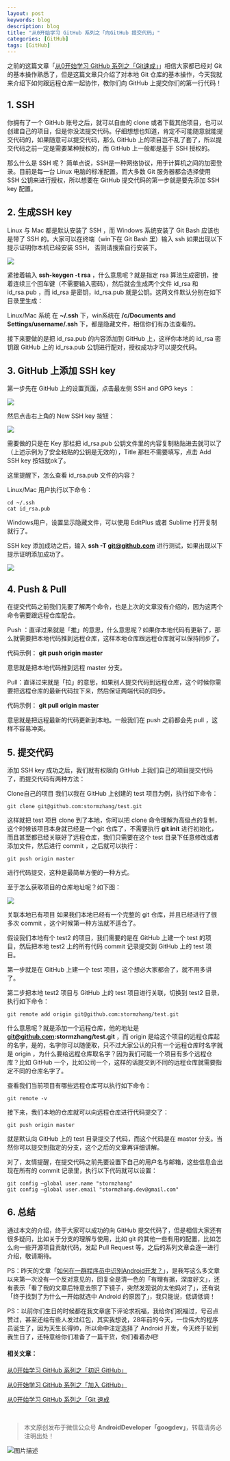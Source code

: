 ```yaml
---
layout: post
keywords: blog
description: blog
title: "从0开始学习 GitHub 系列之「向GitHub 提交代码」"
categories: [GitHub]
tags: [GitHub]
---
```



之前的这篇文章「[从0开始学习 GitHub 系列之「Git速成」](http://stormzhang.com/github/2016/05/30/learn-github-from-zero3/)」相信大家都已经对 Git 的基本操作熟悉了，但是这篇文章只介绍了对本地 Git 仓库的基本操作，今天我就来介绍下如何跟远程仓库一起协作，教你们向 GitHub 上提交你们的第一行代码！

## 1. SSH

你拥有了一个 GitHub 账号之后，就可以自由的 clone 或者下载其他项目，也可以创建自己的项目，但是你没法提交代码。仔细想想也知道，肯定不可能随意就能提交代码的，如果随意可以提交代码，那么 GitHub 上的项目岂不乱了套了，所以提交代码之前一定是需要某种授权的，而 GitHub 上一般都是基于 SSH 授权的。

那么什么是 SSH 呢？
简单点说，SSH是一种网络协议，用于计算机之间的加密登录。目前是每一台 Linux 电脑的标准配置。而大多数 Git 服务器都会选择使用 SSH 公钥来进行授权，所以想要在 GitHub 提交代码的第一步就是要先添加 SSH key 配置。

## 2. 生成SSH key

Linux 与 Mac 都是默认安装了 SSH ，而 Windows 系统安装了 Git Bash 应该也是带了 SSH 的。大家可以在终端（win下在 Git Bash 里）输入 ssh 如果出现以下提示证明你本机已经安装 SSH， 否则请搜索自行安装下。

![](/image/ssh.png)

紧接着输入 **ssh-keygen -t rsa** ，什么意思呢？就是指定 rsa 算法生成密钥，接着连续三个回车键（不需要输入密码），然后就会生成两个文件 id_rsa 和 id_rsa.pub ，而 id_rsa 是密钥，id_rsa.pub 就是公钥。这两文件默认分别在如下目录里生成：

Linux/Mac 系统 在 **~/.ssh** 下，win系统在 **/c/Documents and Settings/username/.ssh** 下，都是隐藏文件，相信你们有办法查看的。

接下来要做的是把 id_rsa.pub 的内容添加到 GitHub 上，这样你本地的 id_rsa 密钥跟 GitHub 上的 id_rsa.pub 公钥进行配对，授权成功才可以提交代码。

## 3. GitHub 上添加 SSH key

第一步先在 GitHub 上的设置页面，点击最左侧 SSH and GPG keys ：

![](/image/github_sshkey.png)

然后点击右上角的 New SSH key 按钮：

![](/image/github_ssh2.png)

需要做的只是在 Key 那栏把 id_rsa.pub 公钥文件里的内容复制粘贴进去就可以了（上述示例为了安全粘贴的公钥是无效的），Title 那栏不需要填写，点击 Add SSH key 按钮就ok了。

这里提醒下，怎么查看 id_rsa.pub 文件的内容？

Linux/Mac 用户执行以下命令：

	cd ~/.ssh
	cat id_rsa.pub

Windows用户，设置显示隐藏文件，可以使用 EditPlus 或者 Sublime 打开复制就行了。

SSH key 添加成功之后，输入 **ssh -T git@github.com** 进行测试，如果出现以下提示证明添加成功了。

![](/image/ssh_test.png)

## 4. Push & Pull

在提交代码之前我们先要了解两个命令，也是上次的文章没有介绍的，因为这两个命令需要跟远程仓库配合。

Push ：直译过来就是「推」的意思，什么意思呢？如果你本地代码有更新了，那么就需要把本地代码推到远程仓库，这样本地仓库跟远程仓库就可以保持同步了。

代码示例： **git push origin master**

意思就是把本地代码推到远程 master 分支。

Pull：直译过来就是「拉」的意思，如果别人提交代码到远程仓库，这个时候你需要把远程仓库的最新代码拉下来，然后保证两端代码的同步。

代码示例： **git pull origin master**

意思就是把远程最新的代码更新到本地。一般我们在 push 之前都会先 pull ，这样不容易冲突。

## 5. 提交代码

添加 SSH key 成功之后，我们就有权限向 GitHub 上我们自己的项目提交代码了，而提交代码有两种方法：

Clone自己的项目
我们以我在 GitHub 上创建的 test 项目为例，执行如下命令：

	git clone git@github.com:stormzhang/test.git

这样就把 test 项目 clone 到了本地，你可以把 clone 命令理解为高级点的复制，这个时候该项目本身就已经是一个git 仓库了，不需要执行 **git init** 进行初始化，而且甚至都已经关联好了远程仓库，我们只需要在这个 test 目录下任意修改或者添加文件，然后进行 commit ，之后就可以执行：

	git push origin master

进行代码提交，这种是最简单方便的一种方式。

至于怎么获取项目的仓库地址呢？如下图：

![](/image/test_clone.png)

关联本地已有项目
如果我们本地已经有一个完整的 git 仓库，并且已经进行了很多次 commit ，这个时候第一种方法就不适合了。

假设我们本地有个 test2 的项目，我们需要的是在 GitHub 上建一个 test 的项目，然后把本地 test2 上的所有代码 commit 记录提交到 GitHub 上的 test 项目。

第一步就是在 GitHub 上建一个 test 项目，这个想必大家都会了，就不用多讲了。

第二步把本地 test2 项目与 GitHub 上的 test 项目进行关联，切换到 test2 目录，执行如下命令：

	git remote add origin git@github.com:stormzhang/test.git

什么意思呢？就是添加一个远程仓库，他的地址是 **git@github.com:stormzhang/test.git** ，而 origin 是给这个项目的远程仓库起的名字，是的，名字你可以随便取，只不过大家公认的只有一个远程仓库时名字就是 origin ，为什么要给远程仓库取名字？因为我们可能一个项目有多个远程仓库？比如 GitHub 一个，比如公司一个，这样的话提交到不同的远程仓库就需要指定不同的仓库名字了。

查看我们当前项目有哪些远程仓库可以执行如下命令：

	git remote -v

接下来，我们本地的仓库就可以向远程仓库进行代码提交了：

	git push origin master

就是默认向 GitHub 上的 test 目录提交了代码，而这个代码是在 master 分支。当然你可以提交到指定的分支，这个之后的文章再详细讲解。

对了，友情提醒，在提交代码之前先要设置下自己的用户名与邮箱，这些信息会出现在所有的 commit 记录里，执行以下代码就可以设置：

	git config —global user.name "stormzhang"
	git config —global user.email "stormzhang.dev@gmail.com"

## 6. 总结

通过本文的介绍，终于大家可以成功的向 GitHub 提交代码了，但是相信大家还有很多疑问，比如关于分支的理解与使用，比如 git 的其他一些有用的配置，比如怎么向一些开源项目贡献代码，发起 Pull Request 等，之后的系列文章会逐一进行介绍，敬请期待。


PS：昨天的文章「[如何在一群程序员中识别Android开发？](http://mp.weixin.qq.com/s?__biz=MzA4NTQwNDcyMA==&mid=2650661814&idx=1&sn=853c880e447ae595c6836218a26868a1#rd)」，是我写这么多文章以来第一次没有一个反对意见的，回复全是清一色的「有理有据，深度好文」，还有表示「看了我的文章后特意去照了下镜子，突然发现说的太他妈对了」，还有说「终于找到了为什么一开始就选中 Android 的原因了」，我只能说，低调低调！

PS：以前你们生日的时候都在我文章底下评论求祝福，我给你们祝福过，号召点赞过，甚至还给有些人发过红包，其实我想说，28年前的今天，一位伟大的程序员诞生了，因为天生长得帅，所以命中注定选择了 Android 开发，今天终于轮到我生日了，还特意给你们准备了一篇干货，你们看着办吧!

#### 相关文章：

[从0开始学习 GitHub 系列之「初识 GitHub」](http://stormzhang.com/github/2016/05/25/learn-github-from-zero1/)

[从0开始学习 GitHub 系列之「加入 GitHub」](http://stormzhang.com/github/2016/05/26/learn-github-from-zero2/)

[从0开始学习 GitHub 系列之「Git 速成](http://stormzhang.com/github/2016/05/30/learn-github-from-zero3/)

<br />

> 本文原创发布于微信公众号 **AndroidDeveloper「googdev」**，转载请务必注明出处！

![图片描述](/image/weixinpublic.jpg)

